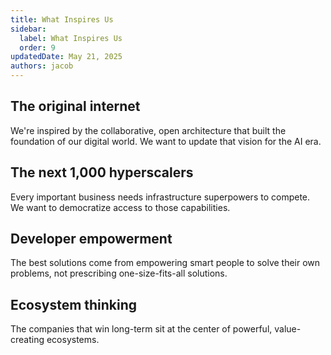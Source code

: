 ```yaml
---
title: What Inspires Us
sidebar:
  label: What Inspires Us
  order: 9
updatedDate: May 21, 2025
authors: jacob
---
```


## The original internet 
We're inspired by the collaborative, open architecture that built the foundation of our digital world. We want to update that vision for the AI era.

## The next 1,000 hyperscalers
Every important business needs infrastructure superpowers to compete. We want to democratize access to those capabilities.

## Developer empowerment
The best solutions come from empowering smart people to solve their own problems, not prescribing one-size-fits-all solutions.

## Ecosystem thinking
The companies that win long-term sit at the center of powerful, value-creating ecosystems.